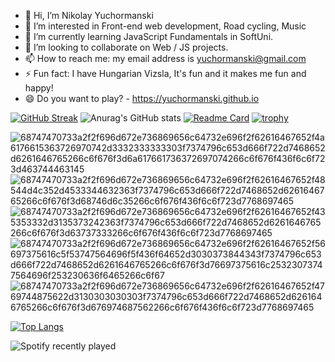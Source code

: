 <!-- 
https://github-readme-streak-stats.herokuapp.com/demo/
-->

<!--
**yuchormanski/yuchormanski** is a ✨ _special_ ✨ repository because its `README.md` (this file) appears on your GitHub profile.

Here are some ideas to get you started:
<! --### Hi there 👋 

- 🔭 I’m currently working on ...
- 🌱 I’m currently learning ...
- 👯 I’m looking to collaborate on ...
- 🤔 I’m looking for help with ...
- 💬 Ask me about ...
- 📫 How to reach me: ...
- 😄 Pronouns: ...
- ⚡ Fun fact: ...
-->

* 👋 Hi, I’m Nikolay Yuchormanski
* 👀 I’m interested in Front-end web development, Road cycling, Music
* 🌱 I’m currently learning JavaScript Fundamentals in SoftUni.
* 💞️ I’m looking to collaborate on Web / JS projects.
* 📫 How to reach me: my email address is yuchormanski@gmail.com
* ⚡ Fun fact: I have Hungarian Vizsla, It's fun and it makes me fun and happy!
* 😄 Do you want to play? - https://yuchormanski.github.io

[![GitHub Streak](https://github-readme-streak-stats.herokuapp.com?user=yuchormanski&theme=nord&hide_border=true&date_format=j%20M%5B%20Y%5D)](https://git.io/streak-stats)
![Anurag's GitHub stats](https://github-readme-stats.vercel.app/api?username=yuchormanski&show_icons=true&theme=nord&hide_border=true)
[![Readme Card](https://github-readme-stats.vercel.app/api/pin/?username=yuchormanski&repo=github-readme-stats&theme=nord&hide_border=true)](https://github.com/anuraghazra/github-readme-stats)
[![trophy](https://github-profile-trophy.vercel.app/?username=yuchormanski)](https://github.com/yuchormanski/github-profile-trophy)


![68747470733a2f2f696d672e736869656c64732e696f2f62616467652f4a6176615363726970742d3332333333303f7374796c653d666f722d7468652d6261646765266c6f676f3d6a617661736372697074266c6f676f436f6c6f723d463744463145](https://user-images.githubusercontent.com/693307/192850674-aa5afc80-2270-426b-90f4-040373119b29.svg)
![68747470733a2f2f696d672e736869656c64732e696f2f62616467652f48544d4c352d4533344632363f7374796c653d666f722d7468652d6261646765266c6f676f3d68746d6c35266c6f676f436f6c6f723d7768697465](https://user-images.githubusercontent.com/693307/192850696-d868dfec-c83f-4196-8abb-6a5792553a45.svg)
![68747470733a2f2f696d672e736869656c64732e696f2f62616467652f435353332d3135373242363f7374796c653d666f722d7468652d6261646765266c6f676f3d63737333266c6f676f436f6c6f723d7768697465](https://user-images.githubusercontent.com/693307/192850710-6005e5d4-3594-4c4e-9ada-e78afb05fbac.svg)
![68747470733a2f2f696d672e736869656c64732e696f2f62616467652f56697375616c5f53747564696f5f436f64652d3030373844343f7374796c653d666f722d7468652d6261646765266c6f676f3d76697375616c25323073747564696f253230636f6465266c6f67](https://user-images.githubusercontent.com/693307/192850722-c8e460c6-811a-4879-b65e-9564953454a0.svg)
![68747470733a2f2f696d672e736869656c64732e696f2f62616467652f4769744875622d3130303030303f7374796c653d666f722d7468652d6261646765266c6f676f3d676974687562266c6f676f436f6c6f723d7768697465](https://user-images.githubusercontent.com/693307/192854542-7823e3c3-9e93-4631-84a1-f2f64ef277da.svg)


[![Top Langs](https://github-readme-stats.vercel.app/api/top-langs/?username=yuchormanski&layout=compact)](https://github.com/anuraghazra/github-readme-stats)

![Spotify recently played](https://spotify-recently-played-readme.vercel.app/api?user=11132923862)
